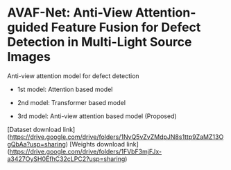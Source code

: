 # AVAF-Net: Anti-View Attention-guided Feature Fusion for Defect Detection in Multi-Light Source Images 
Anti-view attention model for defect detection


- 1st model: Attention based model

- 2nd model: Transformer based model

- 3rd model: Anti-view attention based model (Proposed)



[Dataset download link] (https://drive.google.com/drive/folders/1NvQ5vZvZMdpJN8s1ttp9ZaMZ13OgQbAa?usp=sharing)  [Weights download link] (https://drive.google.com/drive/folders/1FVbF3mjFJx-a3427OySH0EfhC32cLPC2?usp=sharing)

